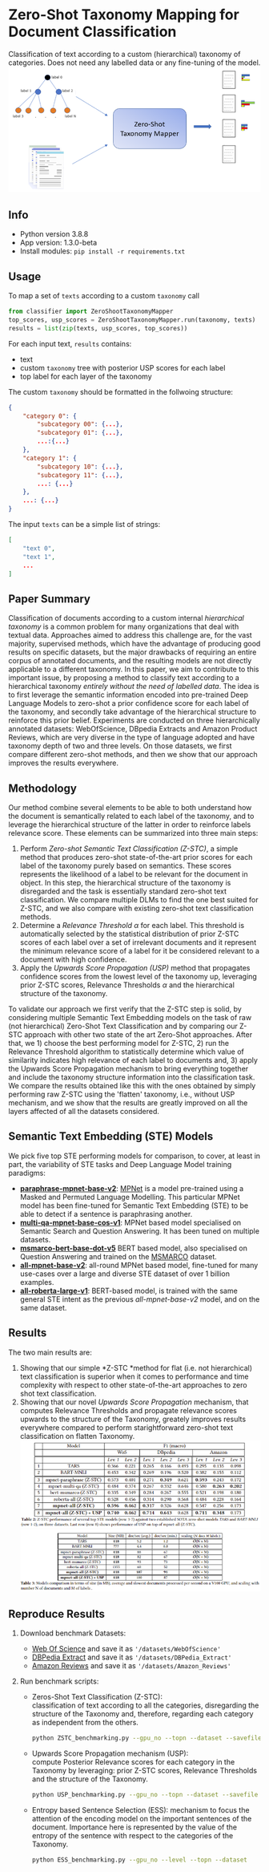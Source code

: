 # Zero-Shot Taxonomy Mapping for Document Classification
Classification of text according to a custom (hierarchical) taxonomy of categories. Does not need any labelled data or any fine-tuning of the model.
![](images/overview.png)


## Info
* Python version 3.8.8
* App version: 1.3.0-beta
* Install modules: ```pip install -r requirements.txt``` 

## Usage
To map a set of `texts` according to a custom `taxonomy` call
```python
from classifier import ZeroShootTaxonomyMapper
top_scores, usp_scores = ZeroShootTaxonomyMapper.run(taxonomy, texts)
results = list(zip(texts, usp_scores, top_scores))
```
For each input text, `results` contains:
 * text
 * custom `taxonomy` tree with posterior USP scores for each label
 * top label for each layer of the taxonomy

The custom `taxonomy` should be formatted in the follwoing structure:
```json
{
    "category 0": {
        "subcategory 00": {...},
        "subcategory 01": {...},
        ...:{...}
    },
    "category 1": {
        "subcategory 10": {...},
        "subcategory 11": {...},
        ...: {...}
    },
    ...: {...}
}
```
The input `texts` can be a simple list of strings:
```json
[
    "text 0",
    "text 1",
    ...
]
```

## Paper Summary
Classification of documents according to a custom internal *hierarchical taxonomy* is a common problem for many organizations that deal with textual data. Approaches aimed to address this challenge are, for the vast majority, supervised methods, which have the advantage of producing good results on specific datasets, but the major drawbacks of requiring an entire corpus of annotated documents, and the resulting models are not directly applicable to a different taxonomy.
In this paper, we aim to contribute to this important issue, by proposing a method to classify text according to a hierarchical taxonomy *entirely without the need of labelled data*. The idea is to first leverage the semantic information encoded into pre-trained Deep Language Models to zero-shot a prior confidence score for each label of the taxonomy, and secondly take advantage of the hierarchical structure to reinforce this prior belief.
Experiments are conducted on three hierarchically annotated datasets: WebOfScience, DBpedia Extracts and Amazon Product Reviews, which are very diverse in the type of language adopted and have taxonomy depth of two and three levels. On those datasets, we first compare different zero-shot methods, and then we show that our approach improves the results everywhere.

## Methodology
Our method combine several elements to be able to both understand how the document is semantically related to each label of the taxonomy, and to leverage the hierarchical structure of the latter in order to reinforce labels relevance score. These elements can be summarized into three main steps:

1. Perform *Zero-shot Semantic Text Classification (Z-STC)*, a simple method that produces zero-shot state-of-the-art prior scores for each label of the taxonomy purely based on semantics. These scores represents the likelihood of a label to be relevant for the document in object. In this step, the hierarchical structure of the taxonomy is disregarded and the task is essentially standard zero-shot text classification. We compare multiple DLMs to find the one best suited for Z-STC, and we also compare with existing zero-shot text classification methods.
2. Determine a *Relevance Threshold* $\alpha$ for each label. This threshold is automatically selected by the statistical distribution of prior Z-STC scores of each label over a set of irrelevant documents and it represent the minimum relevance score of a label for it be considered relevant to a document with high confidence. 
3. Apply the *Upwards Score Propagation (USP)* method that propagates confidence scores from the lowest level of the taxonomy up, leveraging prior Z-STC scores, Relevance Thresholds $\alpha$ and the hierarchical structure of the taxonomy.


To validate our approach we first verify that the Z-STC step is solid, by considering multiple Semantic Text Embedding models on the task of raw (not hierarchical) Zero-Shot Text Classification and by comparing our Z-STC approach with other two state of the art Zero-Shot approaches. After that, we 1) choose the best performing model for Z-STC, 2) run the Relevance Threshold algorithm to statistically determine which value of similarity indicates high relevance of each label to documents and, 3) apply the Upwards Score Propagation mechanism to bring everything together and include the taxonomy structure information into the classification task. We compare the results obtained like this with the ones obtained by simply performing raw Z-STC using the 'flatten' taxonomy, i.e., without USP mechanism, and we show that the results are greatly improved on all the layers affected of all the datasets considered.

## Semantic Text Embedding (STE) Models
We pick five top STE performing models for comparison, to cover, at least in part, the variability of STE tasks and Deep Language Model training paradigms:
* [**paraphrase-mpnet-base-v2**](https://huggingface.co/sentence-transformers/paraphrase-mpnet-base-v2): [MPNet](https://arxiv.org/abs/2004.09297) is a model pre-trained using a Masked and Permuted Language Modelling. This particular MPNet model has been fine-tuned for Semantic Text Embedding (STE) to be able to detect if a sentence is paraphrasing another.
* [**multi-qa-mpnet-base-cos-v1**](https://huggingface.co/sentence-transformers/multi-qa-mpnet-base-cos-v1): MPNet based model specialised on Semantic Search and Question Answering. It has been tuned on multiple datasets.
* [**msmarco-bert-base-dot-v5**](https://huggingface.co/sentence-transformers/msmarco-bert-base-d) BERT based model, also specialised on Question Answering and trained on the [MSMARCO](https://arxiv.org/abs/1611.09268) dataset.
* [**all-mpnet-base-v2**](https://huggingface.co/sentence-transformers/all-mpnet-base-v2): all-round MPNet based model, fine-tuned for many use-cases over a large and diverse STE dataset of over 1 billion examples.
* [**all-roberta-large-v1**](https://huggingface.co/sentence-transformers/all-roberta-large-v1): BERT-based model, is trained with the same general STE intent as the previous *all-mpnet-base-v2* model, and on the same dataset.

## Results
The two main results are:
1. Showing that our simple *Z-STC *method for flat (i.e. not hierarchical) text classification is superior when it comes to performance and time complexity with respect to other state-of-the-art approaches to zero shot text classification.
2. Showing that our novel *Upwards Score Propagation* mechanism, that computes Relevance Thresholds and propagate relevance scores upwards to the structure of the Taxonomy, greately improves results everywhere compared to perform starightforward zero-shot text classification on flatten Taxonomy.
![](images/results_F1.png)
![](images/results_scaling.png)



## Reproduce Results
1. Download benchmark Datasets:
    * [Web Of Science](https://data.mendeley.com/datasets/9rw3vkcfy4/6) and save it as ```'/datasets/WebOfScience'```
    * [DBPedia Extract](https://www.kaggle.com/datasets/danofer/dbpedia-classes) and save it as ```'/datasets/DBPedia_Extract'```
    * [Amazon Reviews](https://www.kaggle.com/datasets/kashnitsky/hierarchical-text-classification) and save it as ```'/datasets/Amazon_Reviews'```

2. Run benchmark scripts:
    * Zeros-Shot Text Classification (Z-STC):\
        classification of text according to all the categories, disregarding the structure of the Taxonomy and, therefore, regarding each category as independent from the others.
        ```bash
        python ZSTC_benchmarking.py --gpu_no --topn --dataset --savefile
        ```
    * Upwards Score Propagation mechanism (USP):\
        compute Posterior Relevance scores for each category in the Taxonomy by leveraging: prior Z-STC scores, Relevance Thresholds and the structure of the Taxonomy.
        ```bash
        python USP_benchmarking.py --gpu_no --topn --dataset --savefile
        ```
    * Entropy based Sentence Selection (ESS): 
        mechanism to focus the attention of the encoding model on the important sentences of the document. Importance here is represented by the value of the entropy of the sentence with respect to the categories of the Taxonomy.
        ```bash
        python ESS_benchmarking.py --gpu_no --level --topn --dataset 
        ```

